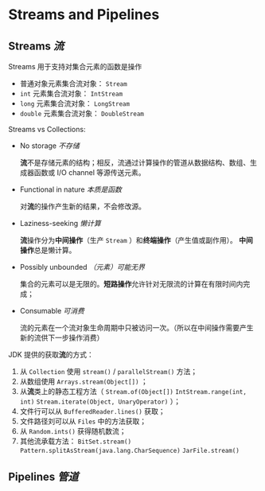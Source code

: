 # Streams and Pipelines

## Streams _流_

Streams 用于支持对集合元素的函数是操作

* 普通对象元素集合流对象： `Stream`
* `int` 元素集合流对象： `IntStream`
* `long` 元素集合流对象： `LongStream`
* `double` 元素集合流对象： `DoubleStream`

Streams vs Collections:

* No storage _不存储_

    **流**不是存储元素的结构；相反，流通过计算操作的管道从数据结构、数组、生成器函数或 I/O channel 等源传送元素。

* Functional in nature _本质是函数_

    对**流**的操作产生新的结果，不会修改源。

* Laziness-seeking _懒计算_

    **流**操作分为**中间操作**（生产 `Stream` ）和**终端操作**（产生值或副作用）。
    **中间操作**总是懒计算。

* Possibly unbounded _（元素）可能无界_

    集合的元素可以是无限的。**短路操作**允许针对无限流的计算在有限时间内完成；

* Consumable _可消费_

    流的元素在一个流对象生命周期中只被访问一次。（所以在中间操作需要产生新的流供下一步操作消费）

JDK 提供的获取**流**的方式：

1. 从 `Collection` 使用 `stream()` / `parallelStream()` 方法；
2. 从数组使用 `Arrays.stream(Object[])` ；
3. 从**流**类上的静态工程方法（ `Stream.of(Object[])` `IntStream.range(int, int)` `Stream.iterate(Object, UnaryOperator)` ）；
4. 文件行可以从 `BufferedReader.lines()` 获取；
5. 文件路径刘可以从 `Files` 中的方法获取；
6. 从 `Random.ints()` 获得随机数流；
7. 其他流承载方法： `BitSet.stream()` `Pattern.splitAsStream(java.lang.CharSequence)` `JarFile.stream()`

## Pipelines _管道_

